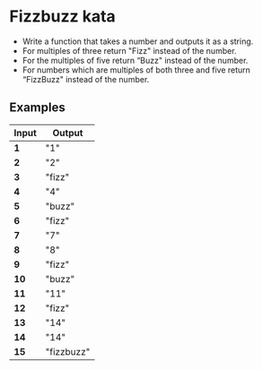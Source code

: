 # Fizzbuzz kata

- Write a function that takes a number and outputs it as a string.
- For multiples of three return "Fizz" instead of the number.
- For the multiples of five return “Buzz" instead of the number.
- For numbers which are multiples of both three and five return “FizzBuzz" instead of the number.

## Examples

| **Input** | **Output** |
| --------- | ---------- |
| **1**     | "1"        |
| **2**     | "2"        |
| **3**     | "fizz"     |
| **4**     | "4"        |
| **5**     | "buzz"     |
| **6**     | "fizz"     |
| **7**     | "7"        |
| **8**     | "8"        |
| **9**     | "fizz"     |
| **10**    | "buzz"     |
| **11**    | "11"       |
| **12**    | "fizz"     |
| **13**    | "14"       |
| **14**    | "14"       |
| **15**    | "fizzbuzz" |
